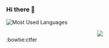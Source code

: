 ### Hi there 👋

![Most Used Languages](https://github-readme-stats.vercel.app/api/top-langs/?username=g0ubu1i&theme=graywhite&layout=compact)
<div align="center"> <img src="https://metrics.lecoq.io/g0ubu1i?template=classic&config.timezone=Asia%2FShanghai"> </div>
:bowtie:ctfer
